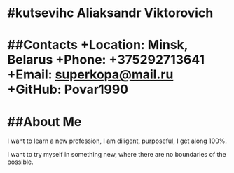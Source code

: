 #kutsevihc Aliaksandr Viktorovich
====
##Contacts
+Location: Minsk, Belarus
+Phone: +375292713641
+Email: superkopa@mail.ru
+GitHub: Povar1990
=====
##About Me
====
I want to learn a new profession, I am diligent, purposeful, I get along 100%.

I want to try myself in something new, where there are no boundaries of the possible.